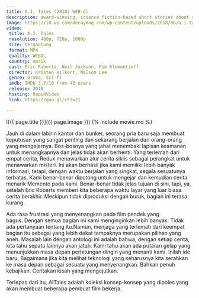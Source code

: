```yaml
---
title: A.I. Tales (2018) WEB-dl
description: award-winning, science fiction-based short stories about space travel, family, and artificial intelligence.
image: https://i0.wp.com/decaymag.com/wp-content/uploads/2018/06/a.i-tales.jpg
video:
 title: A.I. Tales
 resolution: 480p, 720p, 1080p
 size: tergantung
 format: MP4
 quality: WEBDL
 country: Amrik
 cast: Eric Roberts, Neil Jackson, Pom Klementieff
 director: Kristen Hilkert, Nelson Lee
 genre: Drama, Sci-fi
 imdb: IMDb 3.7/10 from 42 users
 release: 2018
 hosting: RapidVideo
 link: https://goo.gl/cFTw21

---
```

![{{ page.title }}]({{ page.image }})
{% include movie.md %}

Jauh di dalam labirin kantor dan bunker, seorang pria baru saja membuat keputusan yang sangat penting dan sekarang berjalan dari orang-orang yang mengejarnya. Bos-bosnya yang jahat menembaki lapisan keamanan untuk menangkapnya dan jelas tidak akan berhenti. Yang terlemah dari empat cerita, Redux menawarkan alur cerita siklis sebagai perangkat untuk menawarkan misteri. Ini akan berhasil jika kami memiliki lebih banyak informasi, tetapi, dengan waktu berjalan yang singkat, segala sesuatunya terbatas. Kami benar-benar dipotong untuk mengejar dan kemudian cerita menarik Memento pada kami. Benar-benar tidak jelas tujuan di sini, tapi, ya, setelah Eric Roberts memberi kita beberapa waktu layar yang luar biasa cerita berakhir. Meskipun tidak diproduksi dengan buruk, bagian ini terasa kurang.

Ada rasa frustrasi yang menyenangkan pada film pendek yang bagus. Dengan semua bagian ini kami menginginkan lebih banyak. Tidak ada pertanyaan tentang itu.Namun, menjaga yang terlemah dari keempat bagian itu sebagai yang lebih dekat tampaknya merupakan pilihan yang aneh. Masalah lain dengan antologi ini adalah bahwa, dengan setiap cerita, kita tahu sepatu lainnya akan jatuh. Kami tahu akan ada putaran gelap yang menunjukkan masa depan perhitungan dingin yang menanti kami. Inilah ide baru; Bagaimana jika kita melihat teknologi yang seharusnya kita serahkan ke masa depan sebagai sesuatu yang menyenangkan. Bahkan penuh kebajikan. Ceritakan kisah yang mengejutkan.

Terlepas dari itu, AITales adalah koleksi konsep-konsep yang dipoles yang akan membuat beberapa pembuat film bekerja.
